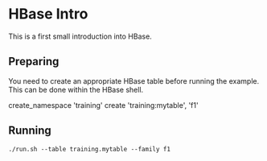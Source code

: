 # HBase Intro

This is a first small introduction into HBase.

## Preparing

You need to create an appropriate HBase table before running the example. This can be done within the HBase shell.

create_namespace 'training'
create 'training:mytable', 'f1'


## Running

    ./run.sh --table training.mytable --family f1
    